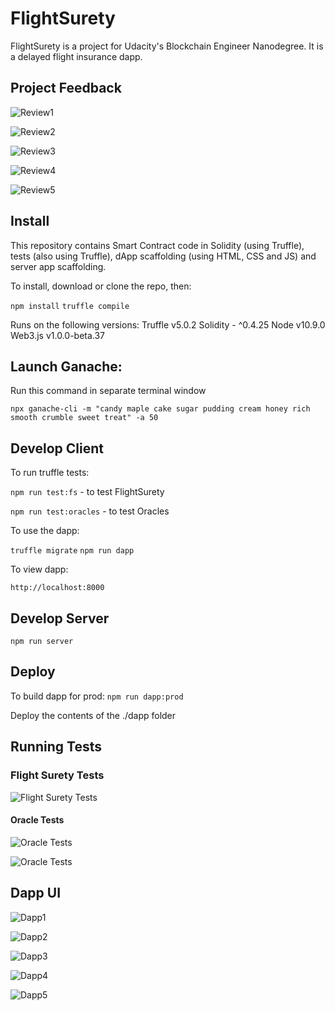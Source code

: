 # FlightSurety

FlightSurety is a project for Udacity's Blockchain Engineer Nanodegree. It is a delayed flight insurance dapp.



## Project Feedback

![Review1](images/review1.PNG?raw=true)

![Review2](images/review2.PNG?raw=true)

![Review3](images/review3.PNG?raw=true)

![Review4](images/review4.PNG?raw=true)

![Review5](images/review5.PNG?raw=true)




## Install

This repository contains Smart Contract code in Solidity (using Truffle), tests (also using Truffle), dApp scaffolding (using HTML, CSS and JS) and server app scaffolding.

To install, download or clone the repo, then:

`npm install`
`truffle compile`

Runs on the following versions:
    Truffle v5.0.2 
    Solidity - ^0.4.25 
    Node v10.9.0
    Web3.js v1.0.0-beta.37


## Launch Ganache:
Run this command in separate terminal window

`npx ganache-cli -m "candy maple cake sugar pudding cream honey rich smooth crumble sweet treat" -a 50`

## Develop Client

To run truffle tests:

`npm run test:fs` - to test FlightSurety

`npm run test:oracles`  - to test Oracles

To use the dapp:

`truffle migrate`
`npm run dapp`

To view dapp:

`http://localhost:8000`

## Develop Server

`npm run server`

## Deploy

To build dapp for prod:
`npm run dapp:prod`

Deploy the contents of the ./dapp folder

## Running Tests

### Flight Surety Tests

![Flight Surety Tests](images/fstests.PNG?raw=true "Flight Surety Tests")

#### Oracle Tests
![Oracle Tests](images/oracletest1.PNG?raw=true "Oracle Tests")


![Oracle Tests](images/oracletest2.PNG?raw=true "Oracle Tests")

## Dapp UI

![Dapp1](images/dapp1.png?raw=true)

![Dapp2](images/dapp2.png?raw=true)

![Dapp3](images/dapp3.PNG?raw=true)

![Dapp4](images/dapp4.PNG?raw=true)

![Dapp5](images/dapp5.PNG?raw=true)